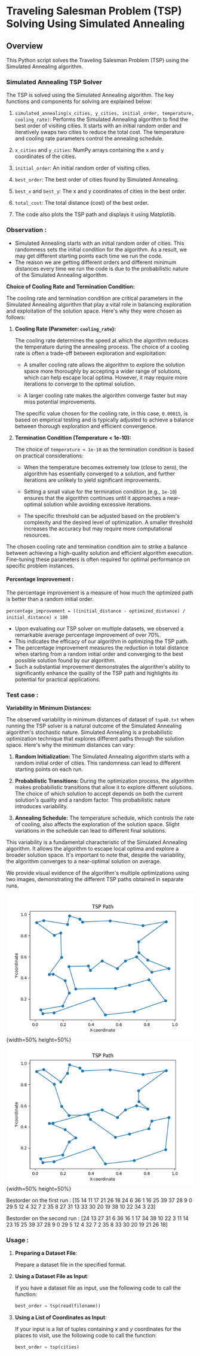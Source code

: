 # Traveling Salesman Problem (TSP) Solving Using Simulated Annealing

## Overview

This Python script solves the Traveling Salesman Problem (TSP) using the Simulated Annealing algorithm.

### Simulated Annealing TSP Solver

The TSP is solved using the Simulated Annealing algorithm. The key functions and components for solving are explained below:

1. `simulated_annealing(x_cities, y_cities, initial_order, temperature, cooling_rate)`: Performs the Simulated Annealing algorithm to find the best order of visiting cities. It starts with an initial random order and iteratively swaps two cities to reduce the total cost. The temperature and cooling rate parameters control the annealing schedule.

2. `x_cities` and `y_cities`: NumPy arrays containing the x and y coordinates of the cities.

3. `initial_order`: An initial random order of visiting cities.

4. `best_order`: The best order of cities found by Simulated Annealing.

5. `best_x` and `best_y`: The x and y coordinates of cities in the best order.

6. `total_cost`: The total distance (cost) of the best order.

7. The code also plots the TSP path and displays it using Matplotlib.

### Observation : 

- Simulated Annealing starts with an initial random order of cities. This randomness sets the initial condition for the algorithm. As a result, we may get different starting points each time we run the code.
- The reason we are getting different orders and different minimum distances every time we run the code is due to the probabilistic nature of the Simulated Annealing algorithm.

**Choice of Cooling Rate and Termination Condition:**

The cooling rate and termination condition are critical parameters in the Simulated Annealing algorithm that play a vital role in balancing exploration and exploitation of the solution space. Here's why they were chosen as follows:

1. **Cooling Rate (Parameter: `cooling_rate`):**

    The cooling rate determines the speed at which the algorithm reduces the temperature during the annealing process. The choice of a cooling rate is often a trade-off between exploration and exploitation:

    - A smaller cooling rate allows the algorithm to explore the solution space more thoroughly by accepting a wider range of solutions, which can help escape local optima. However, it may require more iterations to converge to the optimal solution.

    - A larger cooling rate makes the algorithm converge faster but may miss potential improvements.

    The specific value chosen for the cooling rate, in this case, `0.00015`, is based on empirical testing and is typically adjusted to achieve a balance between thorough exploration and efficient convergence.

2. **Termination Condition (Temperature < 1e-10):**

    The choice of `temperature < 1e-10` as the termination condition is based on practical considerations:

    - When the temperature becomes extremely low (close to zero), the algorithm has essentially converged to a solution, and further iterations are unlikely to yield significant improvements.

    - Setting a small value for the termination condition (e.g., `1e-10`) ensures that the algorithm continues until it approaches a near-optimal solution while avoiding excessive iterations.

    - The specific threshold can be adjusted based on the problem's complexity and the desired level of optimization. A smaller threshold increases the accuracy but may require more computational resources.

The chosen cooling rate and termination condition aim to strike a balance between achieving a high-quality solution and efficient algorithm execution. Fine-tuning these parameters is often required for optimal performance on specific problem instances.


#### Percentage Improvement : 

The percentage improvement is a measure of how much the optimized path is better than a random initial order.

`percentage_improvement = ((initial_distance - optimized_distance) / initial_distance) x 100`

- Upon evaluating our TSP solver on multiple datasets, we observed a remarkable average percentage improvement of over 70%.
- This indicates the efficacy of our algorithm in optimizing the TSP path. 
- The percentage improvement measures the reduction in total distance when starting from a random initial order and converging to the best possible solution found by our algorithm. 
- Such a substantial improvement demonstrates the algorithm's ability to significantly enhance the quality of the TSP path and highlights its potential for practical applications.

### Test case :

**Variability in Minimum Distances:**

The observed variability in minimum distances of dataset of `tsp40.txt` when running the TSP solver is a natural outcome of the Simulated Annealing algorithm's stochastic nature. Simulated Annealing is a probabilistic optimization technique that explores different paths through the solution space. Here's why the minimum distances can vary:

1. **Random Initialization:** The Simulated Annealing algorithm starts with a random initial order of cities. This randomness can lead to different starting points on each run.

2. **Probabilistic Transitions:** During the optimization process, the algorithm makes probabilistic transitions that allow it to explore different solutions. The choice of which solution to accept depends on both the current solution's quality and a random factor. This probabilistic nature introduces variability.

3. **Annealing Schedule:** The temperature schedule, which controls the rate of cooling, also affects the exploration of the solution space. Slight variations in the schedule can lead to different final solutions.

This variability is a fundamental characteristic of the Simulated Annealing algorithm. It allows the algorithm to escape local optima and explore a broader solution space. It's important to note that, despite the variability, the algorithm converges to a near-optimal solution on average.

We provide visual evidence of the algorithm's multiple optimizations using two images, demonstrating the different TSP paths obtained in separate runs.

![On first run](test.png){width=50% height=50%}![On second run](test1.png){width=50% height=50%}

Bestorder on the first run : [15 14 11 17 21 26 18 24  6 36  1 16 25 39 37 28  9  0 29  5 12  4 32  7 2 35  8 27 31 13 33 30 20 19 38 10 22 34  3 23]


Bestorder on the second run : [24 13 27 31  6 36 16  1 17 34 38 10 22  3 11 14 23 15 25 39 37 28  9  0 29  5 12  4 32  7  2 35  8 33 30 20 19 21 26 18]

### Usage : 

1. **Preparing a Dataset File**:

    Prepare a dataset file in the specified format.

2. **Using a Dataset File as Input**:

    If you have a dataset file as input, use the following code to call the function:

    ```python
    best_order = tsp(read(filename))
    ```

3. **Using a List of Coordinates as Input**:

    If your input is a list of tuples containing $x$ and $y$ coordinates for the places to visit, use the following code to call the function:

    ```python
    best_order = tsp(cities)
    ```
